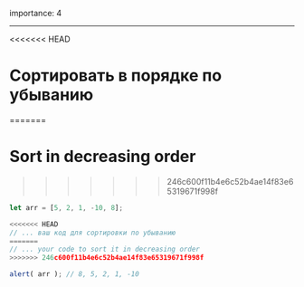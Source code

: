 importance: 4

---

<<<<<<< HEAD
# Сортировать в порядке по убыванию
=======
# Sort in decreasing order
>>>>>>> 246c600f11b4e6c52b4ae14f83e65319671f998f

```js
let arr = [5, 2, 1, -10, 8];

<<<<<<< HEAD
// ... ваш код для сортировки по убыванию
=======
// ... your code to sort it in decreasing order
>>>>>>> 246c600f11b4e6c52b4ae14f83e65319671f998f

alert( arr ); // 8, 5, 2, 1, -10
```

